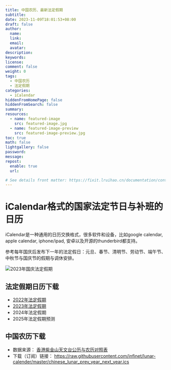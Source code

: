 ```yaml
---
title: 中国农历、最新法定假期
subtitle:
date: 2023-11-09T18:01:53+08:00
draft: false
author:
  name:
  link:
  email:
  avatar:
description:
keywords:
license:
comment: false
weight: 0
tags:
  - 中国农历
  - 法定假期
categories:
  - iCalendar
hiddenFromHomePage: false
hiddenFromSearch: false
summary:
resources:
  - name: featured-image
    src: featured-image.jpg
  - name: featured-image-preview
    src: featured-image-preview.jpg
toc: true
math: false
lightgallery: false
password:
message:
repost:
  enable: true
  url:

# See details front matter: https://fixit.lruihao.cn/documentation/content-management/introduction/#front-matter
---
```


# iCalendar格式的国家法定节日与补班的日历

iCalendar是一种通用的日历交换格式，很多软件和设备，比如google calendar, apple calendar, iphone/ipad, 安卓以及开源的thunderbird都支持。

参考每年国庆后发布下一年的法定假日：元旦、春节、清明节、劳动节、端午节、中秋节与国庆节的假期与调休安排。

![2023年国庆法定假期](/images/2023_vacation_example.png "2023_vacation_example.png")

## 法定假期日历下载

- [2022年法定假期](/data/calendar-archives/chinese-public-holidays-2022.ics)
- [2023年法定假期](/data/calendar-archives/chinese-public-holidays-2023.ics)
- 2024年法定假期
- 2025年法定假期预测

## 中国农历下载

- 数据来源： [香港紫金山天文台公历与农历对照表](https://www.hko.gov.hk/sc/gts/time/conversion.htm)
- 下载（订阅）链接： <https://raw.githubusercontent.com/infinet/lunar-calender/master/chinese_lunar_prev_year_next_year.ics>